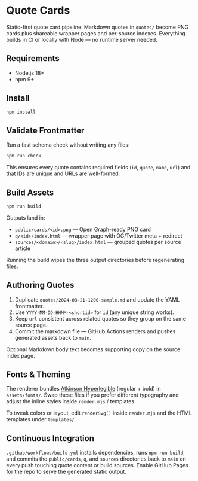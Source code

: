 # Quote Cards

Static-first quote card pipeline: Markdown quotes in `quotes/` become PNG cards plus shareable wrapper pages and per-source indexes. Everything builds in CI or locally with Node — no runtime server needed.

## Requirements

- Node.js 18+
- npm 9+

## Install

```bash
npm install
```

## Validate Frontmatter

Run a fast schema check without writing any files:

```bash
npm run check
```

This ensures every quote contains required fields (`id`, `quote`, `name`, `url`) and that IDs are unique and URLs are well-formed.

## Build Assets

```bash
npm run build
```

Outputs land in:

- `public/cards/<id>.png` — Open Graph-ready PNG card
- `q/<id>/index.html` — wrapper page with OG/Twitter meta + redirect
- `sources/<domain>/<slug>/index.html` — grouped quotes per source article

Running the build wipes the three output directories before regenerating files.

## Authoring Quotes

1. Duplicate `quotes/2024-03-21-1200-sample.md` and update the YAML frontmatter.
2. Use `YYYY-MM-DD-HHMM-<shortid>` for `id` (any unique string works).
3. Keep `url` consistent across related quotes so they group on the same source page.
4. Commit the markdown file — GitHub Actions renders and pushes generated assets back to `main`.

Optional Markdown body text becomes supporting copy on the source index page.

## Fonts & Theming

The renderer bundles [Atkinson Hyperlegible](https://github.com/google/fonts/tree/main/ofl/atkinsonhyperlegible) (regular + bold) in `assets/fonts/`. Swap these files if you prefer different typography and adjust the inline styles inside `render.mjs` / templates.

To tweak colors or layout, edit `renderSvg()` inside `render.mjs` and the HTML templates under `templates/`.

## Continuous Integration

`.github/workflows/build.yml` installs dependencies, runs `npm run build`, and commits the `public/cards`, `q`, and `sources` directories back to `main` on every push touching quote content or build sources. Enable GitHub Pages for the repo to serve the generated static output.
